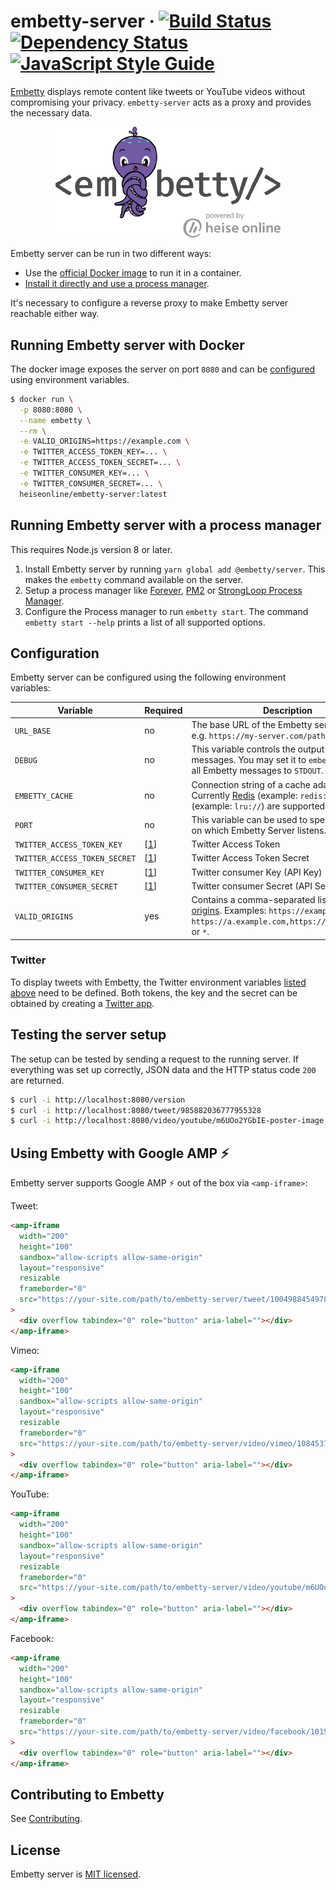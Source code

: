 # embetty-server · [![Build Status](https://travis-ci.org/heiseonline/embetty-server.svg?branch=master)](https://travis-ci.org/heiseonline/embetty-server) [![Dependency Status](https://img.shields.io/david/heiseonline/embetty-server.svg?style=flat-square)](https://david-dm.org/heiseonline/embetty-server) [![JavaScript Style Guide](https://img.shields.io/badge/code_style-standard-brightgreen.svg)](https://standardjs.com)

[Embetty](https://github.com/heiseonline/embetty) displays remote content like tweets or YouTube videos without compromising your privacy. `embetty-server` acts as a proxy and provides the necessary data.

<p align="center">
  <img alt="Embetty" src="assets/embetty.png" width="360">
</p>

Embetty server can be run in two different ways:

- Use the [official Docker image](https://hub.docker.com/r/heiseonline/embetty-server/) to run it in a container.
- [Install it directly and use a process manager](#running-embetty-server-with-a-process-manager).

It's necessary to configure a reverse proxy to make Embetty server reachable either way.

## Running Embetty server with Docker

The docker image exposes the server on port `8080` and can be [configured](#configuration) using environment variables.

```sh
$ docker run \
  -p 8080:8080 \
  --name embetty \
  --rm \
  -e VALID_ORIGINS=https://example.com \
  -e TWITTER_ACCESS_TOKEN_KEY=... \
  -e TWITTER_ACCESS_TOKEN_SECRET=... \
  -e TWITTER_CONSUMER_KEY=... \
  -e TWITTER_CONSUMER_SECRET=... \
  heiseonline/embetty-server:latest
```

## Running Embetty server with a process manager

This requires Node.js version 8 or later.

1. Install Embetty server by running `yarn global add @embetty/server`. This makes the `embetty` command available on the server.
2. Setup a process manager like [Forever](https://github.com/foreverjs/forever), [PM2](https://github.com/Unitech/pm2) or [StrongLoop Process Manager](http://strong-pm.io/).
3. Configure the Process manager to run `embetty start`. The command `embetty start --help` prints a list of all supported options.

## Configuration

Embetty server can be configured using the following environment variables:

| Variable                      | Required        | Description                                                                                                                                                                                                    |
| ----------------------------- | --------------- | -------------------------------------------------------------------------------------------------------------------------------------------------------------------------------------------------------------- |
| `URL_BASE`                    | no              | The base URL of the Embetty server instance, e.g. `https://my-server.com/path/to/embetty`.                                                                                                                     |
| `DEBUG`                       | no              | This variable controls the output of log messages. You may set it to `embetty.*` to log all Embetty messages to `STDOUT`.                                                                                      |
| `EMBETTY_CACHE`               | no              | Connection string of a cache adapter. Currently [Redis](https://www.iana.org/assignments/uri-schemes/prov/redis) (example: `redis://`) and LRU (example: `lru://`) are supported.                              |
| `PORT`                        | no              | This variable can be used to specify the port on which Embetty Server listens. Default: `3000`                                                                                                                 |
| `TWITTER_ACCESS_TOKEN_KEY`    | [[1](#twitter)] | Twitter Access Token                                                                                                                                                                                           |
| `TWITTER_ACCESS_TOKEN_SECRET` | [[1](#twitter)] | Twitter Access Token Secret                                                                                                                                                                                    |
| `TWITTER_CONSUMER_KEY`        | [[1](#twitter)] | Twitter consumer Key (API Key)                                                                                                                                                                                 |
| `TWITTER_CONSUMER_SECRET`     | [[1](#twitter)] | Twitter consumer Secret (API Secret)                                                                                                                                                                           |
| `VALID_ORIGINS`               | yes             | Contains a comma-separated list of allowed [origins](https://developer.mozilla.org/en-US/docs/Web/HTTP/Headers/Origin). Examples: `https://example.com`, `https://a.example.com,https://b.example.com` or `*`. |

### Twitter

To display tweets with Embetty, the Twitter environment variables [listed above](#configuration) need to be defined. Both tokens, the key and the secret can be obtained by creating a [Twitter app](https://apps.twitter.com/).

## Testing the server setup

The setup can be tested by sending a request to the running server. If everything was set up correctly, JSON data and the HTTP status code `200` are returned.

```sh
$ curl -i http://localhost:8080/version
$ curl -i http://localhost:8080/tweet/985882036777955328
$ curl -i http://localhost:8080/video/youtube/m6UOo2YGbIE-poster-image
```

## Using Embetty with Google AMP ⚡️

Embetty server supports Google AMP ⚡️ out of the box via `<amp-iframe>`:

Tweet:

```html
<amp-iframe
  width="200"
  height="100"
  sandbox="allow-scripts allow-same-origin"
  layout="responsive"
  resizable
  frameborder="0"
  src="https://your-site.com/path/to/embetty-server/tweet/1004988454978179072.amp"
>
  <div overflow tabindex="0" role="button" aria-label=""></div>
</amp-iframe>
```

Vimeo:

```html
<amp-iframe
  width="200"
  height="100"
  sandbox="allow-scripts allow-same-origin"
  layout="responsive"
  resizable
  frameborder="0"
  src="https://your-site.com/path/to/embetty-server/video/vimeo/1084537.amp"
>
  <div overflow tabindex="0" role="button" aria-label=""></div>
</amp-iframe>
```

YouTube:

```html
<amp-iframe
  width="200"
  height="100"
  sandbox="allow-scripts allow-same-origin"
  layout="responsive"
  resizable
  frameborder="0"
  src="https://your-site.com/path/to/embetty-server/video/youtube/m6UOo2YGbIE.amp"
>
  <div overflow tabindex="0" role="button" aria-label=""></div>
</amp-iframe>
```

Facebook:

```html
<amp-iframe
  width="200"
  height="100"
  sandbox="allow-scripts allow-same-origin"
  layout="responsive"
  resizable
  frameborder="0"
  src="https://your-site.com/path/to/embetty-server/video/facebook/10156049485672318.amp"
>
  <div overflow tabindex="0" role="button" aria-label=""></div>
</amp-iframe>
```

## Contributing to Embetty

See [Contributing](./CONTRIBUTING.md).

## License

Embetty server is [MIT licensed](./LICENSE).
